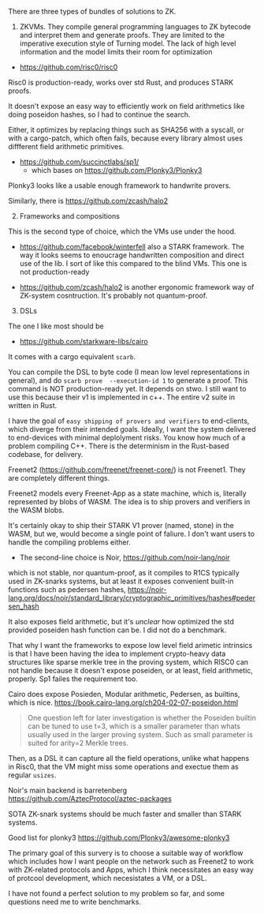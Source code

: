 
There are three types of bundles of solutions to ZK. 

1. ZKVMs. They compile general programming languages to ZK bytecode and interpret them and generate proofs. 
    They are limited to the imperative execution style of Turning model.
    The lack of high level information and the model limits their room for optimization

- https://github.com/risc0/risc0 

Risc0 is production-ready, works over std Rust, and produces STARK proofs. 

It doesn't expose an easy way to efficiently work on field arithmetics like doing poseidon hashes, so I had to continue the search. 

Either, it optimizes by replacing things such as SHA256 with a syscall, or with a cargo-patch, which often fails, because every library almost uses diffferent field arithmetic primitives. 

- https://github.com/succinctlabs/sp1/
    - which bases on https://github.com/Plonky3/Plonky3

Plonky3 looks like a usable enough framework to handwrite provers. 

Similarly, there is https://github.com/zcash/halo2

2. Frameworks and compositions

This is the second type of choice, which the VMs use under the hood.

- https://github.com/facebook/winterfell also a STARK framework. The way it looks seems to enoucrage handwritten composition and direct use of the lib. I sort of like this compared to the blind VMs.
    This one is not production-ready

- https://github.com/zcash/halo2 is another ergonomic framework way of ZK-system cosntruction. It's probably not quantum-proof.

3. DSLs

The one I like most should be 

- https://github.com/starkware-libs/cairo

It comes with a cargo equivalent `scarb`. 

You can compile the DSL to byte code (I mean low level representations in general), and do `scarb prove  --execution-id 1` to generate a proof. This command is NOT production-ready yet.
It depends on stwo. I still want to use this because their v1 is implemented in c++. The entire v2 suite in written in Rust. 

I have the goal of `easy shipping of provers and verifiers` to end-clients, which diverge from their intended goals. Ideally, I want the system delivered to end-devices with minimal deplolyment risks. You know how much of a problem compiling C++. There is the determinism in the Rust-based codebase, for delivery.

Freenet2 (https://github.com/freenet/freenet-core/) is not Freenet1. They are completely different things. 

Freenet2 models every Freenet-App as a state machine, which is, literally represented by blobs of WASM. The idea is to ship provers and verifiers in the WASM blobs. 

It's certainly okay to ship their STARK V1 prover (named, stone) in the WASM, but we, would become a single point of faliure. I don't want users to handle the compiling problems either. 

- The second-line choice is Noir, https://github.com/noir-lang/noir

which is not stable, nor quantum-proof, as it compiles to R1CS typically used in ZK-snarks systems, but at least it exposes convenient built-in functions such as pedersen hashes, https://noir-lang.org/docs/noir/standard_library/cryptographic_primitives/hashes#pedersen_hash 

It also exposes field arithmetic, but it's *unclear* how optimized the std provided poseiden hash function can be. I did not do a benchmark. 

That why I want the frameworks to expose low level field arimetic intrinsics is that I have been having the idea to implement crypto-heavy data structures like sparse merkle tree in the proving system, which RISC0 can not handle because it doesn't expose poseiden, or at least, field arithmetic, properly. Sp1 failes the requirement too. 

Cairo does expose Posieden, Modular arithmetic, Pedersen, as builtins, which is nice. https://book.cairo-lang.org/ch204-02-07-poseidon.html

> One question left for later investigation is whether the Poseiden builtin can be tuned to use t=3, which is a smaller parameter than whats usually used in the larger proving system. 
> Such as small parameter is suited for arity=2 Merkle trees. 

Then, as a DSL it can capture all the field operations, unlike what happens in Risc0, that the VM might miss some operations and exectue them as regular `usizes`.

Noir's main backend is barretenberg https://github.com/AztecProtocol/aztec-packages 

SOTA ZK-snark systems should be much faster and smaller than STARK systems. 

Good list for plonky3 https://github.com/Plonky3/awesome-plonky3

The primary goal of this survery is to choose a suitable way of workflow which includes how I want people on the network such as Freenet2 to work with ZK-related protocols and Apps, which I think necessitates an easy way of protcool development, which necesistates a VM, or a DSL. 

I have not found a perfect solution to my problem so far, and some questions need me to write benchmarks. 